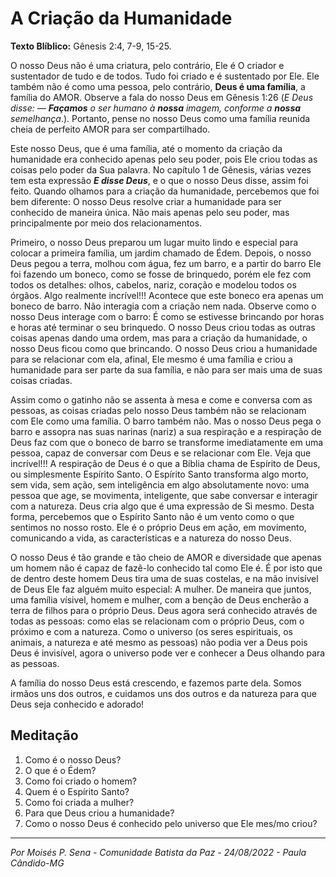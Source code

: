 # A Criação da Humanidade

**Texto Blíblico:** Gênesis 2:4, 7-9, 15-25.

O nosso Deus não é uma criatura, pelo contrário, Ele é O criador e sustentador de tudo e de todos. Tudo foi criado e é sustentado por Ele. Ele também não é como uma pessoa, pelo contrário, **Deus é uma família**, a família do AMOR. Observe a fala do nosso Deus em Gênesis 1:26 (*E Deus disse: — **Façamos** o ser humano à **nossa** imagem, conforme a **nossa** semelhança*.). Portanto, pense no nosso Deus como uma família reunida cheia de perfeito AMOR para ser compartilhado.

Este nosso Deus, que é uma família, até o momento da criação da humanidade era conhecido apenas pelo seu poder, pois Ele criou todas as coisas pelo poder da Sua palavra. No capítulo 1 de Gênesis, várias vezes tem esta expressão ***E disse Deus***, e o que o nosso Deus disse, assim foi feito. Quando olhamos para a criação da humanidade, percebemos que foi bem diferente: O nosso Deus resolve criar a humanidade para ser conhecido de maneira única. Não mais apenas pelo seu poder, mas principalmente por meio dos relacionamentos. 

Primeiro, o nosso Deus preparou um lugar muito lindo e especial para colocar a primeira família, um jardim chamado de Édem. Depois, o nosso Deus pegou a terra, molhou com água, fez um barro, e a partir do barro Ele foi fazendo um boneco, como se fosse de brinquedo, porém ele fez com todos os detalhes: olhos, cabelos, nariz, coração e modelou todos os órgãos. Algo realmente incrível!!! Acontece que este boneco era apenas um boneco de barro. Não interagia com a criação nem nada. Observe como o nosso Deus interage com o barro: É como se estivesse brincando por horas e horas até terminar o seu brinquedo. O nosso Deus criou todas as outras coisas apenas dando uma ordem, mas para a criação da humanidade, o nosso Deus ficou como que brincando. O nosso Deus criou a humanidade para se relacionar com ela, afinal, Ele mesmo é uma família e criou a humanidade para ser parte da  sua família, e não para ser mais uma de suas coisas criadas.

Assim como o gatinho não se assenta à mesa e come e conversa com as pessoas, as coisas criadas pelo nosso Deus também não se relacionam com Ele como uma família. O barro também não. Mas o nosso Deus pega o barro e assopra nas suas narinas (nariz) a sua respiração e a respiração de Deus faz com que o boneco de barro se transforme imediatamente em uma pessoa, capaz de conversar com Deus e se relacionar com Ele. Veja que incrível!!! A respiração de Deus é o que a Bíblia chama de Espírito de Deus, ou simplesmente Espírito Santo. O Espírito Santo transforma algo morto, sem vida, sem ação, sem inteligência em algo absolutamente novo: uma pessoa que age, se movimenta, inteligente, que sabe conversar e interagir com a natureza. Deus cria algo que é uma expressão de Si mesmo. Desta forma, percebemos que o Espírito Santo não é um vento como o que sentimos no nosso rosto. Ele é o próprio Deus em ação, em movimento, comunicando a vida, as características e a natureza do nosso Deus.

O nosso Deus é tão grande e tão cheio de AMOR e diversidade que apenas um homem não é capaz de fazê-lo conhecido tal como Ele é. É por isto que de dentro deste homem Deus tira uma de suas costelas, e na mão invisível de Deus Ele faz alguém muito especial: A mulher. De maneira que juntos, uma família vísivel, homem e mulher, com a benção de Deus encherão a terra de filhos para o próprio Deus. Deus agora será conhecido através de todas as pessoas: como elas se relacionam com o próprio Deus, com o próximo e com a natureza. Como o universo (os seres espirituais, os animais, a natureza e até mesmo as pessoas) não podia ver a Deus pois Deus é invisível, agora o universo pode ver e conhecer a Deus olhando para as pessoas.

A família do nosso Deus está crescendo, e fazemos parte dela. Somos irmãos uns dos outros, e cuidamos uns dos outros e da natureza para que Deus seja conhecido e adorado!

## Meditação

1. Como é o nosso Deus?
2. O que é o Édem?
3. Como foi criado o homem?
4. Quem é o Espírito Santo?
5. Como foi criada a mulher?
6. Para que Deus criou a humanidade?
7. Como o nosso Deus é conhecido pelo universo que Ele mes/mo criou?

---

*Por Moisés P. Sena - Comunidade Batista da Paz - 24/08/2022 - Paula Cândido-MG*

